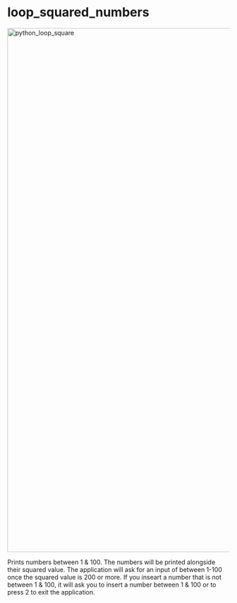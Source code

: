 # loop_squared_numbers
<img width="1186" alt="python_loop_square" src="https://user-images.githubusercontent.com/70026185/96680841-2c919200-136e-11eb-96ff-8b081005780c.png">

Prints numbers between 1 & 100. The numbers will be printed alongside their squared value.
The application will ask for an input of between 1-100 once the squared value is 200 or more. 
If you inseart a number that is not between 1 & 100, it will ask you to insert a number between 1 & 100 or to press 2 to exit the application.
